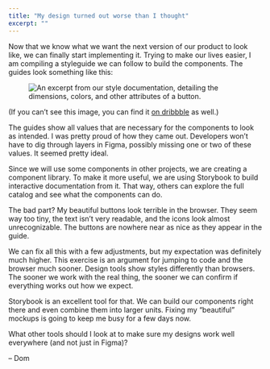 ```yaml
---
title: "My design turned out worse than I thought"
excerpt: ""
---
```

Now that we know what we want the next version of our product to look like, we can finally start implementing it. Trying to make our lives easier, I am compiling a styleguide we can follow to build the components. The guides look something like this:

<figure>
  <img src="/assets/newsletters/my-design-turned-out-worse-than-i-thought/button-documentation.png" alt="An excerpt from our style documentation, detailing the dimensions, colors, and other attributes of a button.">
</figure>

(If you can’t see this image, you can find it [on dribbble](https://dribbble.com/shots/14105531-Button-styles-documentation) as well.)

The guides show all values that are necessary for the components to look as intended. I was pretty proud of how they came out. Developers won’t have to dig through layers in Figma, possibly missing one or two of these values. It seemed pretty ideal.

Since we will use some components in other projects, we are creating a component library. To make it more useful, we are using Storybook to build interactive documentation from it. That way, others can explore the full catalog and see what the components can do.

The bad part? My beautiful buttons look terrible in the browser. They seem way too tiny, the text isn’t very readable, and the icons look almost unrecognizable. The buttons are nowhere near as nice as they appear in the guide.

We can fix all this with a few adjustments, but my expectation was definitely much higher. This exercise is an argument for jumping to code and the browser much sooner. Design tools show styles differently than browsers. The sooner we work with the real thing, the sooner we can confirm if everything works out how we expect.

Storybook is an excellent tool for that. We can build our components right there and even combine them into larger units. Fixing my “beautiful” mockups is going to keep me busy for a few days now.

What other tools should I look at to make sure my designs work well everywhere (and not just in Figma)?

– Dom
